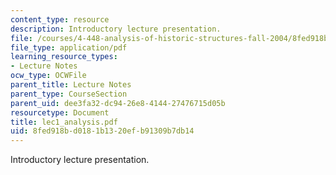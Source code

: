 ```yaml
---
content_type: resource
description: Introductory lecture presentation.
file: /courses/4-448-analysis-of-historic-structures-fall-2004/8fed918bd0181b1320efb91309b7db14_lec1_analysis.pdf
file_type: application/pdf
learning_resource_types:
- Lecture Notes
ocw_type: OCWFile
parent_title: Lecture Notes
parent_type: CourseSection
parent_uid: dee3fa32-dc94-26e8-4144-27476715d05b
resourcetype: Document
title: lec1_analysis.pdf
uid: 8fed918b-d018-1b13-20ef-b91309b7db14
---
```

Introductory lecture presentation.

